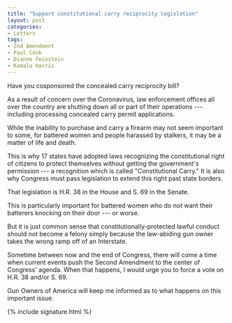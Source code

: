 ```yaml
---
title: "Support constitutional carry reciprocity legislation"
layout: post
categories:
- Letters
tags:
- 2nd Amendment
- Paul Cook
- Dianne Feinstein
- Kamala Harris
---
```


Have you cosponsored the concealed carry reciprocity bill?

As a result of concern over the Coronavirus, law enforcement offices all over the country are shutting down all or part of their operations --- including processing concealed carry permit applications.

While the inability to purchase and carry a firearm may not seem important to some, for battered women and people harassed by stalkers, it may be a matter of life and death.

This is why 17 states have adopted laws recognizing the constitutional right of citizens to protect themselves without getting the government's permission --- a recognition which is called "Constitutional Carry." It is also why Congress must pass legislation to extend this right past state borders.

That legislation is H.R. 38 in the House and S. 69 in the Senate.

This is particularly important for battered women who do not want their batterers knocking on their door --- or worse.

But it is just common sense that constitutionally-protected lawful conduct should not become a felony simply because the law-abiding gun owner takes the wrong ramp off of an Interstate.

Sometime between now and the end of Congress, there will come a time when current events push the Second Amendment to the center of Congress' agenda. When that happens, I would urge you to force a vote on H.R. 38 and/or S. 69.

Gun Owners of America will keep me informed as to what happens on this important issue.

{% include signature.html %}
